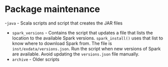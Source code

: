 # Package maintenance

-`java` - Scala scripts and script that creates the JAR files
- `spark_versions` - Contains the script that updates a file that lists the 
location to the available Spark versions. `spark_install()` uses that list 
to know where to download Spark from. The file is 
`inst/exdata/versions.json`. Run the script when new versions of Spark are 
available. Avoid updating the `versions.json` file manually.
- `archive` - Older scripts
